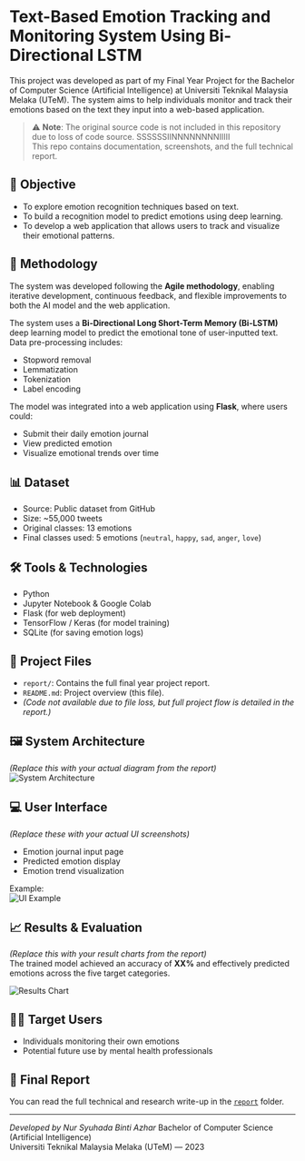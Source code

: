 # Text-Based Emotion Tracking and Monitoring System Using Bi-Directional LSTM

This project was developed as part of my Final Year Project for the Bachelor of Computer Science (Artificial Intelligence) at Universiti Teknikal Malaysia Melaka (UTeM). The system aims to help individuals monitor and track their emotions based on the text they input into a web-based application.

> ⚠️ **Note**: The original source code is not included in this repository due to loss of code source. SSSSSSIINNNNNNNNIIIII  
> This repo contains documentation, screenshots, and the full technical report.

## 📌 Objective

- To explore emotion recognition techniques based on text.
- To build a recognition model to predict emotions using deep learning.
- To develop a web application that allows users to track and visualize their emotional patterns.


## 🧠 Methodology

The system was developed following the **Agile methodology**, enabling iterative development, continuous feedback, and flexible improvements to both the AI model and the web application.

The system uses a **Bi-Directional Long Short-Term Memory (Bi-LSTM)** deep learning model to predict the emotional tone of user-inputted text. Data pre-processing includes:
- Stopword removal
- Lemmatization
- Tokenization
- Label encoding

The model was integrated into a web application using **Flask**, where users could:
- Submit their daily emotion journal
- View predicted emotion
- Visualize emotional trends over time

## 📊 Dataset

- Source: Public dataset from GitHub
- Size: ~55,000 tweets
- Original classes: 13 emotions
- Final classes used: 5 emotions (`neutral`, `happy`, `sad`, `anger`, `love`)

## 🛠️ Tools & Technologies

- Python
- Jupyter Notebook & Google Colab
- Flask (for web deployment)
- TensorFlow / Keras (for model training)
- SQLite (for saving emotion logs)

## 📁 Project Files

- `report/`: Contains the full final year project report.
- `README.md`: Project overview (this file).
- *(Code not available due to file loss, but full project flow is detailed in the report.)*

## 🖼️ System Architecture
*(Replace this with your actual diagram from the report)*
![System Architecture](screenshots/system_architecture.png)

## 💻 User Interface
*(Replace these with your actual UI screenshots)*
- Emotion journal input page
- Predicted emotion display
- Emotion trend visualization

Example:  
![UI Example](screenshots/ui_example.png)

## 📈 Results & Evaluation
*(Replace this with your result charts from the report)*  
The trained model achieved an accuracy of **XX%** and effectively predicted emotions across the five target categories.

![Results Chart](screenshots/results_chart.png)

## 🧑‍⚕️ Target Users

- Individuals monitoring their own emotions
- Potential future use by mental health professionals

## 📄 Final Report

You can read the full technical and research write-up in the [`report`](./report/PSM1_B032010378_NURSYUHADABINTIAZHAR.pdf) folder.

---

*Developed by Nur Syuhada Binti Azhar*
Bachelor of Computer Science (Artificial Intelligence)  
Universiti Teknikal Malaysia Melaka (UTeM) — 2023

